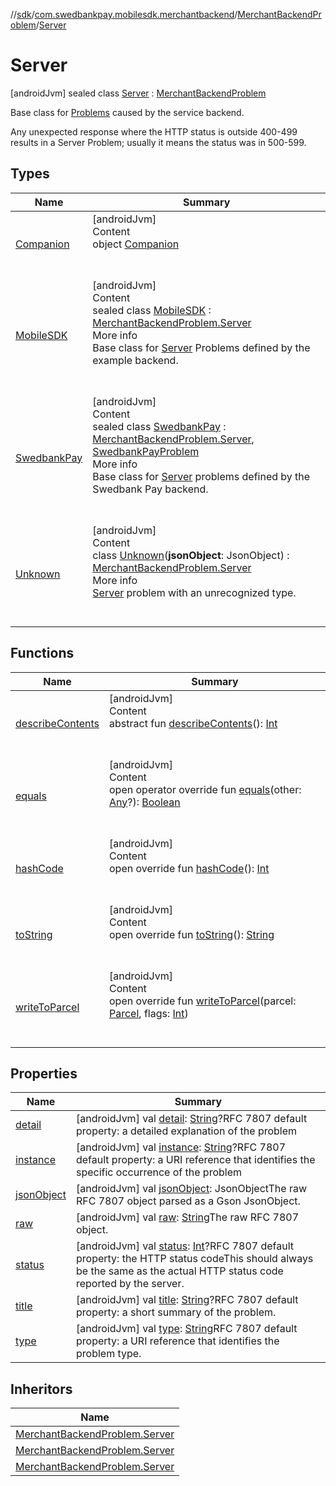 //[sdk](../../../../index.md)/[com.swedbankpay.mobilesdk.merchantbackend](../../index.md)/[MerchantBackendProblem](../index.md)/[Server](index.md)



# Server  
 [androidJvm] sealed class [Server](index.md) : [MerchantBackendProblem](../index.md)

Base class for [Problems](../index.md) caused by the service backend.



Any unexpected response where the HTTP status is outside 400-499 results in a Server Problem; usually it means the status was in 500-599.

   


## Types  
  
|  Name |  Summary | 
|---|---|
| <a name="com.swedbankpay.mobilesdk.merchantbackend/MerchantBackendProblem.Server.Companion///PointingToDeclaration/"></a>[Companion](-companion/index.md)| <a name="com.swedbankpay.mobilesdk.merchantbackend/MerchantBackendProblem.Server.Companion///PointingToDeclaration/"></a>[androidJvm]  <br>Content  <br>object [Companion](-companion/index.md)  <br><br><br>|
| <a name="com.swedbankpay.mobilesdk.merchantbackend/MerchantBackendProblem.Server.MobileSDK///PointingToDeclaration/"></a>[MobileSDK](-mobile-s-d-k/index.md)| <a name="com.swedbankpay.mobilesdk.merchantbackend/MerchantBackendProblem.Server.MobileSDK///PointingToDeclaration/"></a>[androidJvm]  <br>Content  <br>sealed class [MobileSDK](-mobile-s-d-k/index.md) : [MerchantBackendProblem.Server](index.md)  <br>More info  <br>Base class for [Server](index.md) Problems defined by the example backend.  <br><br><br>|
| <a name="com.swedbankpay.mobilesdk.merchantbackend/MerchantBackendProblem.Server.SwedbankPay///PointingToDeclaration/"></a>[SwedbankPay](-swedbank-pay/index.md)| <a name="com.swedbankpay.mobilesdk.merchantbackend/MerchantBackendProblem.Server.SwedbankPay///PointingToDeclaration/"></a>[androidJvm]  <br>Content  <br>sealed class [SwedbankPay](-swedbank-pay/index.md) : [MerchantBackendProblem.Server](index.md), [SwedbankPayProblem](../../-swedbank-pay-problem/index.md)  <br>More info  <br>Base class for [Server](index.md) problems defined by the Swedbank Pay backend.  <br><br><br>|
| <a name="com.swedbankpay.mobilesdk.merchantbackend/MerchantBackendProblem.Server.Unknown///PointingToDeclaration/"></a>[Unknown](-unknown/index.md)| <a name="com.swedbankpay.mobilesdk.merchantbackend/MerchantBackendProblem.Server.Unknown///PointingToDeclaration/"></a>[androidJvm]  <br>Content  <br>class [Unknown](-unknown/index.md)(**jsonObject**: JsonObject) : [MerchantBackendProblem.Server](index.md)  <br>More info  <br>[Server](index.md) problem with an unrecognized type.  <br><br><br>|


## Functions  
  
|  Name |  Summary | 
|---|---|
| <a name="android.os/Parcelable/describeContents/#/PointingToDeclaration/"></a>[describeContents](-unknown/index.md#-1578325224%2FFunctions%2F462465411)| <a name="android.os/Parcelable/describeContents/#/PointingToDeclaration/"></a>[androidJvm]  <br>Content  <br>abstract fun [describeContents](-unknown/index.md#-1578325224%2FFunctions%2F462465411)(): [Int](https://kotlinlang.org/api/latest/jvm/stdlib/kotlin/-int/index.html)  <br><br><br>|
| <a name="com.swedbankpay.mobilesdk/Problem/equals/#kotlin.Any?/PointingToDeclaration/"></a>[equals](../../../com.swedbankpay.mobilesdk/-problem/equals.md)| <a name="com.swedbankpay.mobilesdk/Problem/equals/#kotlin.Any?/PointingToDeclaration/"></a>[androidJvm]  <br>Content  <br>open operator override fun [equals](../../../com.swedbankpay.mobilesdk/-problem/equals.md)(other: [Any](https://kotlinlang.org/api/latest/jvm/stdlib/kotlin/-any/index.html)?): [Boolean](https://kotlinlang.org/api/latest/jvm/stdlib/kotlin/-boolean/index.html)  <br><br><br>|
| <a name="com.swedbankpay.mobilesdk/Problem/hashCode/#/PointingToDeclaration/"></a>[hashCode](../../../com.swedbankpay.mobilesdk/-problem/hash-code.md)| <a name="com.swedbankpay.mobilesdk/Problem/hashCode/#/PointingToDeclaration/"></a>[androidJvm]  <br>Content  <br>open override fun [hashCode](../../../com.swedbankpay.mobilesdk/-problem/hash-code.md)(): [Int](https://kotlinlang.org/api/latest/jvm/stdlib/kotlin/-int/index.html)  <br><br><br>|
| <a name="com.swedbankpay.mobilesdk/Problem/toString/#/PointingToDeclaration/"></a>[toString](../../../com.swedbankpay.mobilesdk/-problem/to-string.md)| <a name="com.swedbankpay.mobilesdk/Problem/toString/#/PointingToDeclaration/"></a>[androidJvm]  <br>Content  <br>open override fun [toString](../../../com.swedbankpay.mobilesdk/-problem/to-string.md)(): [String](https://kotlinlang.org/api/latest/jvm/stdlib/kotlin/-string/index.html)  <br><br><br>|
| <a name="com.swedbankpay.mobilesdk.merchantbackend/MerchantBackendProblem/writeToParcel/#android.os.Parcel#kotlin.Int/PointingToDeclaration/"></a>[writeToParcel](../write-to-parcel.md)| <a name="com.swedbankpay.mobilesdk.merchantbackend/MerchantBackendProblem/writeToParcel/#android.os.Parcel#kotlin.Int/PointingToDeclaration/"></a>[androidJvm]  <br>Content  <br>open override fun [writeToParcel](../write-to-parcel.md)(parcel: [Parcel](https://developer.android.com/reference/kotlin/android/os/Parcel.html), flags: [Int](https://kotlinlang.org/api/latest/jvm/stdlib/kotlin/-int/index.html))  <br><br><br>|


## Properties  
  
|  Name |  Summary | 
|---|---|
| <a name="com.swedbankpay.mobilesdk.merchantbackend/MerchantBackendProblem.Server/detail/#/PointingToDeclaration/"></a>[detail](index.md#-829000368%2FProperties%2F462465411)| <a name="com.swedbankpay.mobilesdk.merchantbackend/MerchantBackendProblem.Server/detail/#/PointingToDeclaration/"></a> [androidJvm] val [detail](index.md#-829000368%2FProperties%2F462465411): [String](https://kotlinlang.org/api/latest/jvm/stdlib/kotlin/-string/index.html)?RFC 7807 default property: a detailed explanation of the problem   <br>|
| <a name="com.swedbankpay.mobilesdk.merchantbackend/MerchantBackendProblem.Server/instance/#/PointingToDeclaration/"></a>[instance](index.md#1295215756%2FProperties%2F462465411)| <a name="com.swedbankpay.mobilesdk.merchantbackend/MerchantBackendProblem.Server/instance/#/PointingToDeclaration/"></a> [androidJvm] val [instance](index.md#1295215756%2FProperties%2F462465411): [String](https://kotlinlang.org/api/latest/jvm/stdlib/kotlin/-string/index.html)?RFC 7807 default property: a URI reference that identifies the specific occurrence of the problem   <br>|
| <a name="com.swedbankpay.mobilesdk.merchantbackend/MerchantBackendProblem.Server/jsonObject/#/PointingToDeclaration/"></a>[jsonObject](index.md#-152576486%2FProperties%2F462465411)| <a name="com.swedbankpay.mobilesdk.merchantbackend/MerchantBackendProblem.Server/jsonObject/#/PointingToDeclaration/"></a> [androidJvm] val [jsonObject](index.md#-152576486%2FProperties%2F462465411): JsonObjectThe raw RFC 7807 object parsed as a Gson JsonObject.   <br>|
| <a name="com.swedbankpay.mobilesdk.merchantbackend/MerchantBackendProblem.Server/raw/#/PointingToDeclaration/"></a>[raw](index.md#638460497%2FProperties%2F462465411)| <a name="com.swedbankpay.mobilesdk.merchantbackend/MerchantBackendProblem.Server/raw/#/PointingToDeclaration/"></a> [androidJvm] val [raw](index.md#638460497%2FProperties%2F462465411): [String](https://kotlinlang.org/api/latest/jvm/stdlib/kotlin/-string/index.html)The raw RFC 7807 object.   <br>|
| <a name="com.swedbankpay.mobilesdk.merchantbackend/MerchantBackendProblem.Server/status/#/PointingToDeclaration/"></a>[status](index.md#-1649679153%2FProperties%2F462465411)| <a name="com.swedbankpay.mobilesdk.merchantbackend/MerchantBackendProblem.Server/status/#/PointingToDeclaration/"></a> [androidJvm] val [status](index.md#-1649679153%2FProperties%2F462465411): [Int](https://kotlinlang.org/api/latest/jvm/stdlib/kotlin/-int/index.html)?RFC 7807 default property: the HTTP status codeThis should always be the same as the actual HTTP status code reported by the server.   <br>|
| <a name="com.swedbankpay.mobilesdk.merchantbackend/MerchantBackendProblem.Server/title/#/PointingToDeclaration/"></a>[title](index.md#1421807393%2FProperties%2F462465411)| <a name="com.swedbankpay.mobilesdk.merchantbackend/MerchantBackendProblem.Server/title/#/PointingToDeclaration/"></a> [androidJvm] val [title](index.md#1421807393%2FProperties%2F462465411): [String](https://kotlinlang.org/api/latest/jvm/stdlib/kotlin/-string/index.html)?RFC 7807 default property: a short summary of the problem.   <br>|
| <a name="com.swedbankpay.mobilesdk.merchantbackend/MerchantBackendProblem.Server/type/#/PointingToDeclaration/"></a>[type](index.md#875546503%2FProperties%2F462465411)| <a name="com.swedbankpay.mobilesdk.merchantbackend/MerchantBackendProblem.Server/type/#/PointingToDeclaration/"></a> [androidJvm] val [type](index.md#875546503%2FProperties%2F462465411): [String](https://kotlinlang.org/api/latest/jvm/stdlib/kotlin/-string/index.html)RFC 7807 default property: a URI reference that identifies the problem type.   <br>|


## Inheritors  
  
|  Name | 
|---|
| <a name="com.swedbankpay.mobilesdk.merchantbackend/MerchantBackendProblem.Server.MobileSDK///PointingToDeclaration/"></a>[MerchantBackendProblem.Server](-mobile-s-d-k/index.md)|
| <a name="com.swedbankpay.mobilesdk.merchantbackend/MerchantBackendProblem.Server.SwedbankPay///PointingToDeclaration/"></a>[MerchantBackendProblem.Server](-swedbank-pay/index.md)|
| <a name="com.swedbankpay.mobilesdk.merchantbackend/MerchantBackendProblem.Server.Unknown///PointingToDeclaration/"></a>[MerchantBackendProblem.Server](-unknown/index.md)|

